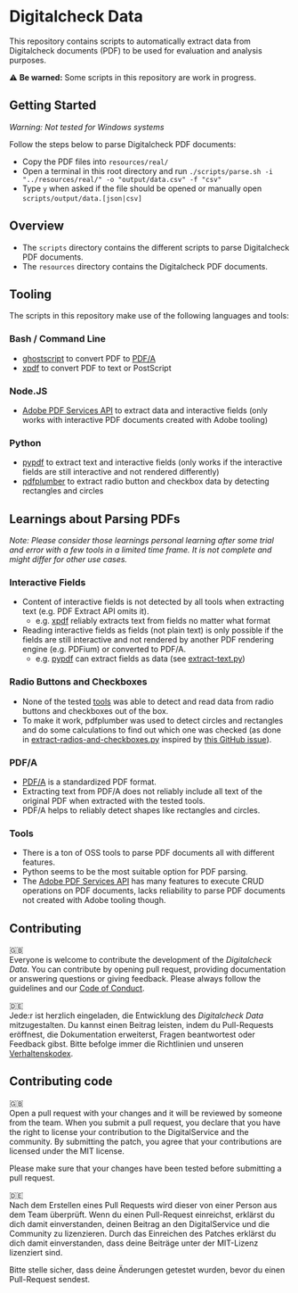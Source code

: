 # Digitalcheck Data

This repository contains scripts to automatically extract data from Digitalcheck documents (PDF) 
to be used for evaluation and analysis purposes.

⚠️ **Be warned:** Some scripts in this repository are work in progress.

## Getting Started

*Warning: Not tested for Windows systems*

Follow the steps below to parse Digitalcheck PDF documents:

- Copy the PDF files into `resources/real/`
- Open a terminal in this root directory and run `./scripts/parse.sh -i "../resources/real/" -o "output/data.csv" -f "csv"`
- Type `y` when asked if the file should be opened or manually open `scripts/output/data.[json|csv]`

## Overview

* The `scripts` directory contains the different scripts to parse Digitalcheck PDF documents.
* The `resources` directory contains the Digitalcheck PDF documents.

## Tooling 

The scripts in this repository make use of the following languages and tools:

### Bash / Command Line

- [ghostscript](https://www.ghostscript.com/) to convert PDF to [PDF/A](https://en.wikipedia.org/wiki/PDF/A) 
- [xpdf](https://www.xpdfreader.com/) to convert PDF to text or PostScript

### Node.JS

- [Adobe PDF Services API](https://developer.adobe.com/document-services/docs/overview/pdf-services-api/) to extract
data and interactive fields (only works with interactive PDF documents created with Adobe tooling)

### Python

- [pypdf](https://pypdf.readthedocs.io/en/stable/index.html) to extract text and interactive fields 
(only works if the interactive fields are still interactive and not rendered differently)
- [pdfplumber](https://github.com/jsvine/pdfplumber) to extract radio button and checkbox data by detecting 
rectangles and circles 

## Learnings about Parsing PDFs

*Note: Please consider those learnings personal learning after some trial and error with 
a few tools in a limited time frame. It is not complete and might differ for other use cases.*

### Interactive Fields

- Content of interactive fields is not detected by all tools when extracting text (e.g. PDF Extract API omits it).
  - e.g. [xpdf](https://www.xpdfreader.com/) reliably extracts text from fields no matter what format
- Reading interactive fields as fields (not plain text) is only possible if the fields are still interactive 
and not rendered by another PDF rendering engine (e.g. PDFium) or converted to PDF/A.
  - e.g. [pypdf](https://pypdf.readthedocs.io/en/stable/index.html) can extract fields as data (see [extract-text.py](./scripts/python/extract-text.py))

### Radio Buttons and Checkboxes

- None of the tested [tools](#Tooling) was able to detect and read data from radio buttons and checkboxes out of the box.
- To make it work, pdfplumber was used to detect circles and rectangles and do some calculations
to find out which one was checked (as done in 
[extract-radios-and-checkboxes.py](./scripts/python/extract-radios-and-checkboxes.py) 
inspired by [this GitHub issue](https://github.com/jsvine/pdfplumber/discussions/738)).

### PDF/A

- [PDF/A](https://en.wikipedia.org/wiki/PDF/A) is a standardized PDF format.
- Extracting text from PDF/A does not reliably include all text of the original PDF 
when extracted with the tested tools.
- PDF/A helps to reliably detect shapes like rectangles and circles.

### Tools

- There is a ton of OSS tools to parse PDF documents all with different features.
- Python seems to be the most suitable option for PDF parsing.
- The [Adobe PDF Services API](https://developer.adobe.com/document-services/docs/overview/pdf-services-api/)
has many features to execute CRUD operations on PDF documents, lacks reliability to parse PDF documents 
not created with Adobe tooling though.

## Contributing

🇬🇧  
Everyone is welcome to contribute the development of the _Digitalcheck Data_. You can contribute by opening pull request, 
providing documentation or answering questions or giving feedback. Please always follow the guidelines and our 
[Code of Conduct](CODE_OF_CONDUCT.md).

🇩🇪  
Jede:r ist herzlich eingeladen, die Entwicklung des _Digitalcheck Data_ mitzugestalten. Du kannst einen Beitrag leisten, 
indem du Pull-Requests eröffnest, die Dokumentation erweiterst, Fragen beantwortest oder Feedback gibst. 
Bitte befolge immer die Richtlinien und unseren [Verhaltenskodex](CODE_OF_CONDUCT_DE.md).

## Contributing code
🇬🇧   
Open a pull request with your changes and it will be reviewed by someone from the team. When you submit a pull request, 
you declare that you have the right to license your contribution to the DigitalService and the community. 
By submitting the patch, you agree that your contributions are licensed under the MIT license.

Please make sure that your changes have been tested before submitting a pull request.

🇩🇪  
Nach dem Erstellen eines Pull Requests wird dieser von einer Person aus dem Team überprüft. Wenn du einen Pull-Request 
einreichst, erklärst du dich damit einverstanden, deinen Beitrag an den DigitalService und die Community zu 
lizenzieren. Durch das Einreichen des Patches erklärst du dich damit einverstanden, dass deine Beiträge unter der 
MIT-Lizenz lizenziert sind.

Bitte stelle sicher, dass deine Änderungen getestet wurden, bevor du einen Pull-Request sendest.
